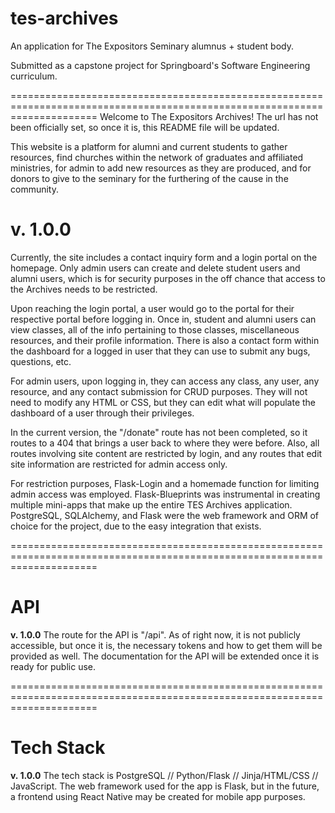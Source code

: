 # tes-archives
An application for The Expositors Seminary alumnus + student body.

Submitted as a capstone project for Springboard's Software Engineering curriculum.


===========================================================================================================================
Welcome to The Expositors Archives! The url has not been officially set, so once it is, this README file will be updated.

This website is a platform for alumni and current students to gather resources, find churches within the network of graduates and affiliated ministries, for admin to add new resources as they are produced, and for donors to give to the seminary for the furthering of the cause in the community.

# v. 1.0.0 #
Currently, the site includes a contact inquiry form and a login portal on the homepage. Only admin users can create and delete student users and alumni users, which is for security purposes in the off chance that access to the Archives needs to be restricted.

Upon reaching the login portal, a user would go to the portal for their respective portal before logging in. Once in, student and alumni users can view classes, all of the info pertaining to those classes, miscellaneous resources, and their profile information. There is also a contact form within the dashboard for a logged in user that they can use to submit any bugs, questions, etc.

For admin users, upon logging in, they can access any class, any user, any resource, and any contact submission for CRUD purposes. They will not need to modify any HTML or CSS, but they can edit what will populate the dashboard of a user through their privileges. 

In the current version, the "/donate" route has not been completed, so it routes to a 404 that brings a user back to where they were before. Also, all routes involving site content are restricted by login, and any routes that edit site information are restricted for admin access only. 

For restriction purposes, Flask-Login and a homemade function for limiting admin access was employed. Flask-Blueprints was instrumental in creating multiple mini-apps that make up the entire TES Archives application. PostgreSQL, SQLAlchemy, and Flask were the web framework and ORM of choice for the project, due to the easy integration that exists. 

===========================================================================================================================
# API #

**v. 1.0.0**
The route for the API is "/api". As of right now, it is not publicly accessible, but once it is, the necessary tokens and how to get them will be provided as well. The documentation for the API will be extended once it is ready for public use.

===========================================================================================================================
# Tech Stack #

**v. 1.0.0**
The tech stack is PostgreSQL // Python/Flask // Jinja/HTML/CSS // JavaScript. The web framework used for the app is Flask, but in the future, a frontend using React Native may be created for mobile app purposes.

